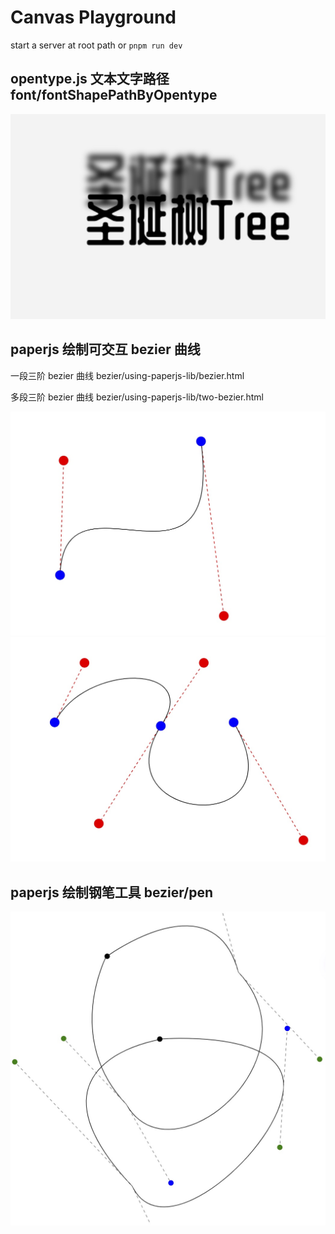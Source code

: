 # Canvas Playground

start a server at root path or `pnpm run dev`

## opentype.js 文本文字路径 font/fontShapePathByOpentype

![font path](./public/img/font-path.jpg "font path")

## paperjs 绘制可交互 bezier 曲线

一段三阶 bezier 曲线 bezier/using-paperjs-lib/bezier.html

多段三阶 bezier 曲线 bezier/using-paperjs-lib/two-bezier.html

![bezier1](./public/img/bezier1.jpg "bezier")
![bezier2](./public/img/two-bezier.jpg "bezier")

## paperjs 绘制钢笔工具  bezier/pen
![pen](./public/img/pen.jpg "pen")


